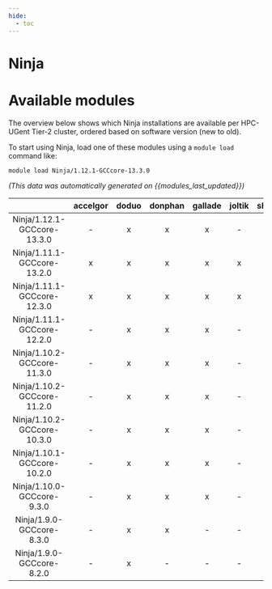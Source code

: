 ```yaml
---
hide:
  - toc
---
```


Ninja
=====

# Available modules


The overview below shows which Ninja installations are available per HPC-UGent Tier-2 cluster, ordered based on software version (new to old).

To start using Ninja, load one of these modules using a `module load` command like:

```shell
module load Ninja/1.12.1-GCCcore-13.3.0
```

*(This data was automatically generated on {{modules_last_updated}})*  

| |accelgor|doduo|donphan|gallade|joltik|shinx|skitty|
| :---: | :---: | :---: | :---: | :---: | :---: | :---: | :---: |
|Ninja/1.12.1-GCCcore-13.3.0|-|x|x|x|-|x|x|
|Ninja/1.11.1-GCCcore-13.2.0|x|x|x|x|x|x|x|
|Ninja/1.11.1-GCCcore-12.3.0|x|x|x|x|x|x|x|
|Ninja/1.11.1-GCCcore-12.2.0|-|x|x|x|-|x|-|
|Ninja/1.10.2-GCCcore-11.3.0|-|x|x|x|-|x|-|
|Ninja/1.10.2-GCCcore-11.2.0|-|x|x|x|-|-|-|
|Ninja/1.10.2-GCCcore-10.3.0|-|x|x|x|-|-|-|
|Ninja/1.10.1-GCCcore-10.2.0|-|x|x|x|-|-|-|
|Ninja/1.10.0-GCCcore-9.3.0|-|x|x|x|-|-|-|
|Ninja/1.9.0-GCCcore-8.3.0|-|x|x|-|-|-|-|
|Ninja/1.9.0-GCCcore-8.2.0|-|x|-|-|-|-|-|
